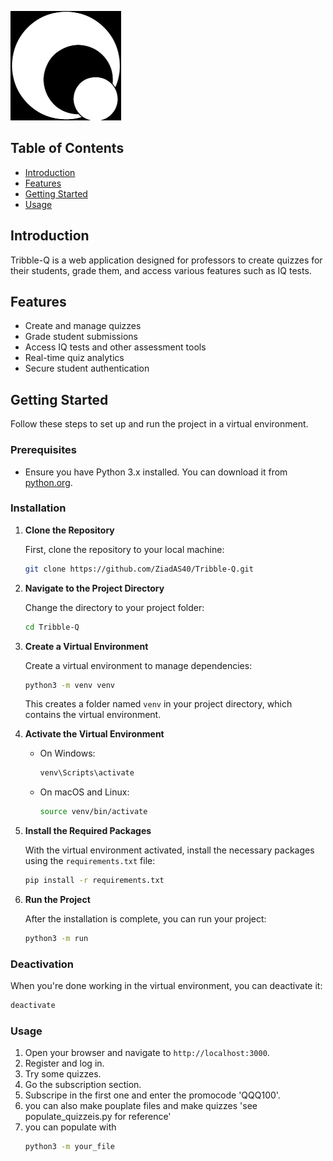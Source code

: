 
![Tribble-Q Logo](app/static/Images/logo.png)

## Table of Contents

- [Introduction](#tribble-q)
- [Features](#features)
- [Getting Started](#getting-started)
- [Usage](#usage)


## Introduction

Tribble-Q is a web application designed for professors to create quizzes for their students, grade them, and access various features such as IQ tests.

## Features

- Create and manage quizzes
- Grade student submissions
- Access IQ tests and other assessment tools
- Real-time quiz analytics
- Secure student authentication


## Getting Started

Follow these steps to set up and run the project in a virtual environment.

### Prerequisites

- Ensure you have Python 3.x installed. You can download it from [python.org](https://www.python.org/).

### Installation

1. **Clone the Repository**

    First, clone the repository to your local machine:

    ```bash
    git clone https://github.com/ZiadAS40/Tribble-Q.git
    ```

2. **Navigate to the Project Directory**

    Change the directory to your project folder:

    ```bash
    cd Tribble-Q
    ```

3. **Create a Virtual Environment**

    Create a virtual environment to manage dependencies:

    ```bash
    python3 -m venv venv
    ```

    This creates a folder named `venv` in your project directory, which contains the virtual environment.

4. **Activate the Virtual Environment**

    - On Windows:

      ```bash
      venv\Scripts\activate
      ```

    - On macOS and Linux:

      ```bash
      source venv/bin/activate
      ```

5. **Install the Required Packages**

    With the virtual environment activated, install the necessary packages using the `requirements.txt` file:

    ```bash
    pip install -r requirements.txt
    ```

6. **Run the Project**

    After the installation is complete, you can run your project:

    ```bash
    python3 -m run
    ```

### Deactivation

When you're done working in the virtual environment, you can deactivate it:

```bash
deactivate
```

### Usage

1. Open your browser and navigate to `http://localhost:3000`.
2. Register and log in.
3. Try some quizzes.
4. Go the subscription section.
5. Subscripe in the first one and enter the promocode 'QQQ100'.
6. you can also make pouplate files and make quizzes 'see populate_quizzeis.py for reference'
7. you can populate with 
    ```bash
    python3 -m your_file
    ```
    